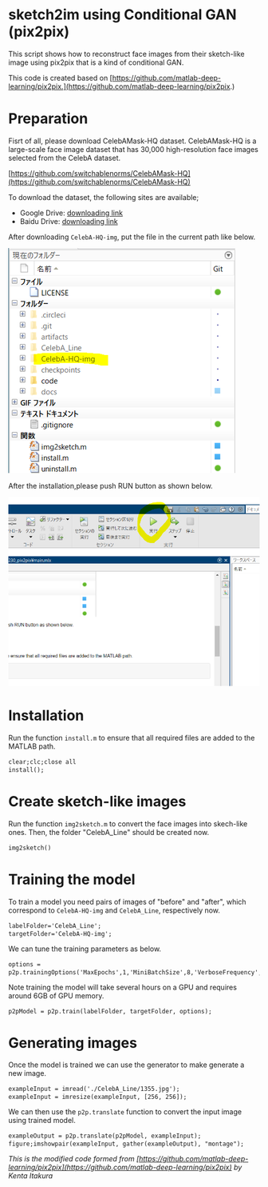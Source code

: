 # sketch2im using Conditional GAN (pix2pix) 

This script shows how to reconstruct face images from their sketch-like image using pix2pix that is a kind of conditional GAN. 

This code is created based on [https://github.com/matlab-deep-learning/pix2pix.](https://github.com/matlab-deep-learning/pix2pix.) 

# Preparation

Fisrt of all, please download CelebAMask-HQ dataset. CelebAMask-HQ is a large-scale face image dataset that has 30,000 high-resolution face images selected from the CelebA dataset. 

[https://github.com/switchablenorms/CelebAMask-HQ](https://github.com/switchablenorms/CelebAMask-HQ)

To download the dataset, the following sites are available; 

   -  Google Drive: [downloading link](https://drive.google.com/open?id=1badu11NqxGf6qM3PTTooQDJvQbejgbTv) 
   -  Baidu Drive: [downloading link](https://pan.baidu.com/s/1wN1E-B1bJ7mE1mrn9loj5g) 

After downloading `CelebA-HQ-img`, put the file in the current path like below. 

![image_0.png](README_images/image_0.png)

After the installation,please push RUN button as shown below. 

![image_1.png](README_images/image_1.png)

# Installation

Run the function `install.m` to ensure that all required files are added to the MATLAB path.

```matlab:Code
clear;clc;close all
install();
```

# Create sketch-like images

Run the function `img2sketch.m` to convert the face images into skech-like ones. Then, the folder "CelebA_Line" should be created now. 

```matlab:Code
img2sketch()
```

# Training the model

To train a model you need pairs of images of "before" and "after", which correspond to `CelebA-HQ-img` and `CelebA_Line`, respectively now. 

```matlab:Code
labelFolder='CelebA_Line';
targetFolder='CelebA-HQ-img';
```

We can tune the training parameters as below. 

```matlab:Code
options = p2p.trainingOptions('MaxEpochs',1,'MiniBatchSize',8,'VerboseFrequency',30);
```

Note training the model will take several hours on a GPU and requires around 6GB of GPU memory.

```matlab:Code
p2pModel = p2p.train(labelFolder, targetFolder, options);
```

# Generating images

Once the model is trained we can use the generator to make generate a new image. 

```matlab:Code
exampleInput = imread('./CelebA_Line/1355.jpg');
exampleInput = imresize(exampleInput, [256, 256]);
```

We can then use the `p2p.translate` function to convert the input image using trained model.

```matlab:Code
exampleOutput = p2p.translate(p2pModel, exampleInput);
figure;imshowpair(exampleInput, gather(exampleOutput), "montage");
```

*This is the modified code formed from *[https://github.com/matlab-deep-learning/pix2pix](https://github.com/matlab-deep-learning/pix2pix)* by Kenta Itakura*

